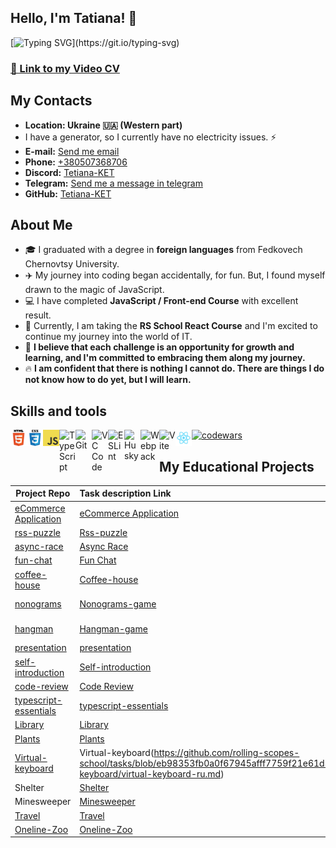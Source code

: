 ## Hello, I'm Tatiana! 👋

[![Typing SVG](https://readme-typing-svg.herokuapp.com?font=Fira+Code&weight=600&size=21&pause=1000&color=1B0E63FF&background=5BE0FF00&random=false&width=1000&lines=I+am+a+frontend+end+developer!)](https://git.io/typing-svg)

### [🎥 Link to my Video CV](https://youtu.be/uJQMlCJasOU)

## My Contacts

* __Location: Ukraine 🇺🇦 (Western part)__
* I have a generator, so I currently have no electricity issues. ⚡
* __E-mail:__   [Send me email](mailto:belangelphone@gmail.com)
* __Phone:__    [+380507368706](tel:+380507368706)
* __Discord:__  [Tetiana-KET](https://discordapp.com/users/674720964143218723)
* __Telegram:__ [Send me a message in telegram](https://t.me/Tatiana_1000_Dribnyz)
* __GitHub:__   [Tetiana-KET](https://github.com/Tetiana-KET)

## About Me

- 🎓 I graduated with a degree in __foreign languages__ from Fedkovech Chernovtsy University.
- ✈️ My journey into coding began accidentally, for fun. But, I found myself drawn to the magic of JavaScript.
- 💻 I have completed __JavaScript / Front-end Course__ with excellent result.
- 🚀 Currently, I am taking the __RS School React Course__ and I'm excited to continue my journey into the world of IT.
- 🌟 __I believe that each challenge is an opportunity for growth and learning, and I'm committed to embracing them along my journey.__
- 🔥 __I am confident that there is nothing I cannot do. There are things I do not know how to do yet, but I will learn.__

## Skills and tools

<a href="https://developer.mozilla.org/en-US/docs/Web/HTML" target="_blank">
  <img align="left" alt="HTML5" width="26px" src="https://raw.githubusercontent.com/github/explore/80688e429a7d4ef2fca1e82350fe8e3517d3494d/topics/html/html.png"/>
</a>
<a href="https://developer.mozilla.org/en-US/docs/Web/CSS" target="_blank">
  <img align="left" alt="CSS" width="26px" src="https://raw.githubusercontent.com/github/explore/80688e429a7d4ef2fca1e82350fe8e3517d3494d/topics/css/css.png"/>
</a>
<a href="https://developer.mozilla.org/en-US/docs/Web/JavaScript" target="_blank">
  <img align="left" alt="JavaScript" width="26px" src="https://raw.githubusercontent.com/github/explore/80688e429a7d4ef2fca1e82350fe8e3517d3494d/topics/javascript/javascript.png"/>
</a>
<a href="https://www.typescriptlang.org/" target="_blank">
  <img align="left" alt="TypeScript" width="26px" src="https://github.com/remojansen/logo.ts/blob/master/ts.png?raw=true"/>
</a>
<a href="https://git-scm.com/" target="_blank">
  <img align="left" alt="Git" width="26px" src="https://git-scm.com/images/logos/downloads/Git-Icon-1788C.png"/>
</a>
<a href="https://code.visualstudio.com/" target="_blank">
  <img align="left" alt="VC Code" width="26px" src="https://code.visualstudio.com/assets/favicon.ico"/>
</a>
<a href="https://eslint.org/" target="_blank">
  <img align="left" alt="ESLint" width="26px" src="https://avatars.githubusercontent.com/u/6019716?s=200&v=4"/>
</a>
<a href="https://typicode.github.io/husky/" target="_blank">
  <img align="left" alt="Husky" width="26px" src="https://avatars.githubusercontent.com/u/4657106?s=200&v=4"/>
</a>
<a href="https://webpack.js.org/" target="_blank">
  <img align="left" alt="Webpack" width="30px" src="https://raw.githubusercontent.com/webpack/media/master/logo/icon-square-small.png"/>
</a>
<a href="https://vitejs.dev/" target="_blank">
  <img align="left" alt="Vite" width="26px" src="https://vitejs.dev/logo-with-shadow.png"/>
</a>
<a href="https://www.codewars.com/" target="_blank">
  <img alt="codewars" width="26px" src="https://www.codewars.com/packs/assets/logo.f607a0fb.svg"/>
</a>
<a href="https://reactjs.org/" target="_blank">
  <img align="left" alt="React" width="26px" src="https://raw.githubusercontent.com/github/explore/main/topics/react/react.png"/>
</a>





## My Educational Projects

| Project Repo                                                                                             | Task description Link                                                                                                           | Deploy Link                                                                                                                            |
| ------------------------------------------------------------------------------------------------------- | :------------------------------------------------------------------------------------------------------------------------------ | -------------------------------------------------------------------------------------------------------------------------------------- |
| [eCommerce Application](https://github.com/Tetiana-KET/eCommerce-Application)                       | [eCommerce Application](https://github.com/rolling-scopes-school/tasks/tree/master/tasks/eCommerce-Application)                                    | [eCommerce Application](https://ecommerce-sprint-4-release.netlify.app/about)                                     |
| [rss-puzzle](https://github.com/Tetiana-KET/RS-School-JSFE2023Q4/tree/rss-puzzle)                       | [Rss-puzzle](https://github.com/rolling-scopes-school/tasks/tree/master/stage2/tasks/puzzle)                                    | [Rss-puzzle](https://rolling-scopes-school.github.io/tetiana-ket-JSFE2023Q4/rss-puzzle/index.html)                                     |
| [async-race](https://github.com/Tetiana-KET/RS-School-JSFE2023Q4/tree/async-race)                       | [Async Race](https://github.com/rolling-scopes-school/tasks/blob/master/stage2/tasks/async-race/README.md)                      | [Async Race](https://github.com/Tetiana-KET/RS-School-JSFE2023Q4/tree/async-race/README.md)                                            |
| [fun-chat](https://github.com/Tetiana-KET/RS-School-JSFE2023Q4/tree/fun-chat)                           | [Fun Chat](https://github.com/rolling-scopes-school/tasks/blob/master/stage2/tasks/fun-chat/README.md)                          | [Fun Chat](https://github.com/Tetiana-KET/RS-School-JSFE2023Q4/tree/fun-chat/README.md)                                                |
| [coffee-house](https://github.com/Tetiana-KET/RS-School-JSFE2023Q4/tree/coffee-house)                   | [Coffee-house](https://github.com/rolling-scopes-school/tasks/blob/master/tasks/coffee-house/coffee-house.md)                   | [Coffee-house](https://rolling-scopes-school.github.io/tetiana-ket-JSFE2023Q4/coffee-house/pages/Home/index.html)                      |
| [nonograms](https://github.com/Tetiana-KET/RS-School-JSFE2023Q4/tree/nonograms)                         | [Nonograms-game](https://github.com/rolling-scopes-school/tasks/tree/master/tasks/nonograms)                                    | [Nonograms-game](https://rolling-scopes-school.github.io/tetiana-ket-JSFE2023Q4/nonograms/index.html)                                  |
| [hangman](https://github.com/Tetiana-KET/RS-School-JSFE2023Q4/tree/hangman)                             | [Hangman-game](https://github.com/rolling-scopes-school/tasks/tree/master/stage1/tasks/hangman)                                 | [Hangman-game](https://rolling-scopes-school.github.io/tetiana-ket-JSFE2023Q4/hangman/index.html)                                      |
| [presentation](https://github.com/Tetiana-KET/RS-School-JSFE2023Q4/tree/presentation)                   | [presentation ](https://github.com/rolling-scopes-school/tasks/tree/master/stage2/tasks/presentation)                           | [presentation](https://662e28923c7ed9abe653036d--sunny-moonbeam-a5aa78.netlify.app/)                                                   |
| [self-introduction](https://github.com/Tetiana-KET/RS-School-JSFE2023Q4/tree/self-introduction)         | [Self-introduction ](https://github.com/rolling-scopes-school/tasks/tree/master/stage1/modules/self-introduction)               | [Self-introduction](https://github.com/Tetiana-KET/RS-School-JSFE2023Q4/blob/self-introduction/self-introduction/index.md)             |
| [code-review](https://github.com/Tetiana-KET/RS-School-JSFE2023Q4/tree/code-review)                     | [Code Review](https://github.com/rolling-scopes-school/tasks/tree/master/stage2/tasks/code-review)                              | [Code Review](https://github.com/rolling-scopes-school/tetiana-ket-JSFE2023Q4/pull/54)                                                 |
| [typescript-essentials](https://github.com/Tetiana-KET/RS-School-JSFE2023Q4/tree/typescript-essentials) | [typescript-essentials](https://github.com/rolling-scopes-school/tasks/blob/master/stage2/tasks/TypeScriptEssentials/README.md) | [typescript-essentials](https://github.com/Tetiana-KET/RS-School-JSFE2023Q4/blob/typescript-essentials/typescript-essentials/index.md) |
| [Library](https://github.com/Tetiana-KET/Library)                 |[Library](https://github.com/rolling-scopes-school/tasks/tree/eb98353fb0a0f67945afff7759f21e61d520e495/tasks/library)                 | [Library](https://tetiana-ket.github.io/Library/)                            |
| [Plants](https://github.com/Tetiana-KET/Plants)                  | [Plants](https://github.com/rolling-scopes-school/tasks/blob/eb98353fb0a0f67945afff7759f21e61d520e495/tasks/plants/plants.md)                  | [Plants](https://rolling-scopes-school.github.io/tetiana-ket-JSFEPRESCHOOL2022Q4/Plants/pages/main/index.html) |
| [Virtual-keyboard](https://github.com/Tetiana-KET/virtual-keyboard)        | Virtual-keyboard(https://github.com/rolling-scopes-school/tasks/blob/eb98353fb0a0f67945afff7759f21e61d520e495/tasks/virtual-keyboard/virtual-keyboard-ru.md)        | [Virtual-keyboard](https://tetiana-ket.github.io/virtual-keyboard/src/index.html) |
| Shelter                 | [Shelter](https://github.com/rolling-scopes-school/tasks/blob/eb98353fb0a0f67945afff7759f21e61d520e495/tasks/shelter/shelter.md#L4)                 | [Shelter](https://rolling-scopes-school.github.io/tetiana-ket-JSFE2023Q1/shelter/pages/main/index.html) |
| Minesweeper             | [Minesweeper](https://github.com/rolling-scopes-school/tasks/tree/eb98353fb0a0f67945afff7759f21e61d520e495/tasks/minesweeper)             | [Minesweeper](https://rolling-scopes-school.github.io/tetiana-ket-JSFE2023Q1/minesweeper/dist/index.html) |
| [Travel](https://github.com/Tetiana-KET/Travel)                  | [Travel](https://github.com/rolling-scopes-school/tasks/blob/eb98353fb0a0f67945afff7759f21e61d520e495/tasks/travel/travel.md)                  | [Travel](https://tetiana-ket.github.io/Travel/)                               |
| [Oneline-Zoo](https://github.com/Tetiana-KET/online-zoo)             | [Oneline-Zoo](https://github.com/rolling-scopes-school/tasks/tree/eb98353fb0a0f67945afff7759f21e61d520e495/tasks/online-zoo)             | [Oneline-Zoo ](https://tetiana-ket.github.io/online-zoo/pages/main/index.html) |

